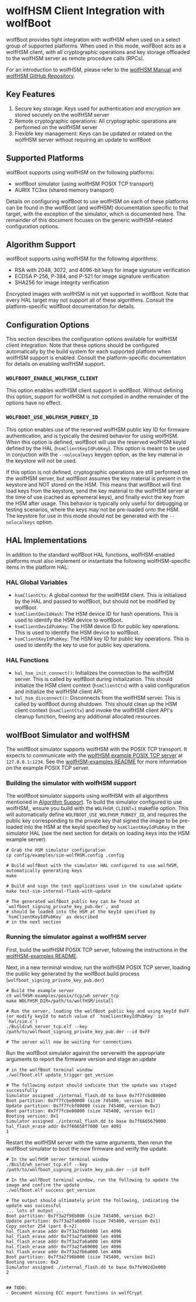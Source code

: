 
# wolfHSM Client Integration with wolfBoot

wolfBoot provides tight integration with wolfHSM when used on a select group of supported platforms. When used in this mode, wolfBoot acts as a wolfHSM client, with all cryptographic operations and key storage offloaded to the wolfHSM server as remote procedure calls (RPCs).

For an introduction to wolfHSM, please refer to the [wolfHSM Manual](https://wolfSSL.com/https://www.wolfssl.com/documentation/manuals/wolfhsm/) and [wolfHSM GitHub Repository](https://github.com/wolfssl/wolfHSM.git).

## Key Features

1. Secure key storage: Keys used for authentication and encryption are stored securely on the wolfHSM server
2. Remote cryptographic operations: All cryptographic operations are performed on the wolfHSM server
3. Flexible key management: Keys can be updated or rotated on the wolfHSM server without requiring an update to wolfBoot

## Supported Platforms

wolfBoot supports using wolfHSM on the following platforms:

- wolfBoot simulator (using wolfHSM POSIX TCP transport)
- AURIX TC3xx (shared memory transport)

Details on configuring wolfBoot to use wolfHSM on each of these platforms can be found in the wolfBoot (and wolfHSM) documentation specific to that target, with the exception of the simulator, which is documented here. The remainder of this document focuses on the generic wolfHSM-related configuration options.

## Algorithm Support

wolfBoot supports using wolfHSM for the following algorithms:

- RSA with 2048, 3072, and 4096-bit keys for image signature verification
- ECDSA P-256, P-384, and P-521 for image signature verification
- SHA256 for image integrity verification

Encrypted images with wolfHSM is not yet supported in wolfBoot. Note that every HAL target may not support all of these algorithms. Consult the platform-specific wolfBoot documentation for details.

## Configuration Options

This section describes the configuration options available for wolfHSM client integration. Note that these options should be configured automatically by the build system for each supported platform when wolfHSM support is enabled. Consult the platform-specific documentation for details on enabling wolfHSM support.

### `WOLFBOOT_ENABLE_WOLFHSM_CLIENT`

This option enables wolfHSM client support in wolfBoot. Without defining this option, support for wolfHSM is not compiled in andthe remainder of the options have no effect.

### `WOLFBOOT_USE_WOLFHSM_PUBKEY_ID`

This option enables use of the reserved wolfHSM public key ID for firmware authentication, and is typically the desired behavior for using wolfHSM. When this option is defined, wolfBoot will use the reserved wolfHSM keyId defined by the HAL (`hsmClientKeyIdPubKey`). This option is meant to be used in conjuction with the `--nolocalkeys` keygen option, as the key material in the keystore will not be used.

If this option is not defined, cryptographic operations are still performed on the wolfHSM server, but wolfBoot assumes the key material is present in the keystore and NOT stored on the HSM. This means that wolfBoot will first load keys from the keystore, send the key material to the wolfHSM server at the time of use (cached as ephemeral keys), and finally evict the key from the HSM after usage. This behavior is typically only useful for debugging or testing scenarios, where the keys may not be pre-loaded onto the HSM. The keystore for use in this mode should not be generated with the `--nolocalkeys` option.

## HAL Implementations

In addition to the standard wolfBoot HAL functions, wolfHSM-enabled platforms must also implement or instantiate the following wolfHSM-specific items in the platform HAL:

### HAL Global Variables

- `hsmClientCtx`: A global context for the wolfHSM client. This is initialized by the HAL and passed to wolfBoot, but should not be modified by wolfBoot.
- `hsmClientDevIdHash`: The HSM device ID for hash operations. This is used to identify the HSM device to wolfBoot.
- `hsmClientDevIdPubKey`: The HSM device ID for public key operations. This is used to identify the HSM device to wolfBoot.
- `hsmClientKeyIdPubKey`: The HSM key ID for public key operations. This is used to identify the key to use for public key operations.

### HAL Functions

- `hal_hsm_init_connect()`: Initializes the connection to the wolfHSM server. This is called by wolfBoot during initialization. This should initialize the HSM client context (`hsmClientCtx`) with a valid configuration and initialize the wolfHSM client API.
- `hal_hsm_disconnect()`: Disconnects from the wolfHSM server. This is called by wolfBoot during shutdown. This should clean up the HSM client context (`hsmClientCtx`) and invoke the wolfHSM client API's cleanup function, freeing any additional allocated resources.

## wolfBoot Simulator and wolfHSM

The wolfBoot simulator supports wolfHSM with the POSIX TCP transport. It expects to communicate with the [wolfHSM example POSIX TCP server](https://github.com/wolfSSL/wolfHSM-examples/tree/main/posix/tcp/wh_server_tcp) at `127.0.0.1:1234`. See the [wolfHSM-examples README](https://github.com/wolfSSL/wolfHSM-examples/blob/main/README.md) for more information on the example POSIX TCP server.

### Building the simulator with wolfHSM support

The wolfBoot simulator supports using wolfHSM with all algorithms mentioned in [Algorithm Support](#algorithm-support). To build the simulator configured to use wolfHSM,, ensure you build with the `WOLFHSM_CLIENT=1` makefile option. This will automatically define `WOLFBOOT_USE_WOLFHSM_PUBKEY_ID`, and requires the public key corresponding to the private key that signed the image to be pre-loaded into the HSM at the keyId specified by `hsmClientKeyIdPubKey` in the simulator HAL (see the next section for details on loading keys into the HSM example server).

```
# Grab the HSM simulator configuration
cp config/examples/sim-wolfHSM.config .config

# Build wolfBoot with the simulator HAL configured to use wolfHSM, automatically generating keys
make

# Build and sign the test applications used in the simulated update
make test-sim-internal-flash-with-update

# The generated wolfBoot public key can be found at `wolfboot_signing_private_key_pub.der`, and
# should be loaded into the HSM at the keyId specified by `hsmClientKeyIdPubKey` as described
# in the next section
```

### Running the simulator against a wolfHSM server

First, build the wolfHSM POSIX TCP server, following the instructions in the [wolfHSM-examples README](https://github.com/wolfSSL/wolfHSM-examples/blob/main/README.md). 

Next, in a new terminal window, run the wolfHSM POSIX TCP server, loading the public key generated by the wolfBoot build process (`wolfboot_signing_private_key_pub.der`)

```
# Build the example server
cd wolfHSM-examples/posix/tcp/wh_server_tcp
make WOLFHSM_DIR=/path/to/wolfHSM/install

# Run the server, loading the wolfBoot public key and using keyId 0xFF (or modify keyId to match value of `hsmClientKeyIdPubKey` in `hal/sim.c`)
./Build/wh_server_tcp.elf --key /path/to/wolfboot_signing_private_key_pub.der --id 0xFF

# The server will now be waiting for connections
```

Run the wolfBoot simulator against the serverwith the appropriate arguments to report the firmware version and stage an update

```
# in the wolfBoot terminal window
./wolfboot.elf update_trigger get_version

# The following output should indicate that the update was staged successfully
Simulator assigned ./internal_flash.dd to base 0x7f7fcbd80000
Boot partition: 0x7f7fcbe00000 (size 745400, version 0x1)
Update partition: 0x7f7fcbf00000 (size 745400, version 0x2)
Boot partition: 0x7f7fcbe00000 (size 745400, version 0x1)
Booting version: 0x1
Simulator assigned ./internal_flash.dd to base 0x7f6665679000
hal_flash_erase addr 0x7f66658f7000 len 4091
1
```

Restart the wolfHSM server with the same arguments, then rerun the wolfBoot simulator to boot the new firmware and verify the update.

```
# In the wolfHSM server terminal window
./Build/wh_server_tcp.elf --key /path/to/wolfboot_signing_private_key_pub.der --id 0xFF

# In the wolfBoot terminal window, run the following to update the image and confirm the update
./wolfboot.elf success get_version

# The output should ultimately print the following, indicating the update was successful
... lots of output ...
Boot partition: 0x7f3a2f96b000 (size 745400, version 0x2)
Update partition: 0x7f3a2fa6b000 (size 745400, version 0x1)
Copy sector 254 (part 0->2)
hal_flash_erase addr 0x7f3a2fb6b000 len 4096
hal_flash_erase addr 0x7f3a2fa69000 len 4096
hal_flash_erase addr 0x7f3a2fa6a000 len 4096
hal_flash_erase addr 0x7f3a2fa69000 len 4096
hal_flash_erase addr 0x7f3a2fb6a000 len 4096
Boot partition: 0x7f3a2f96b000 (size 745400, version 0x2)
Booting version: 0x2
Simulator assigned ./internal_flash.dd to base 0x7fe902d2e000
2


## TODO:
- Document missing ECC export functions in wolfCrypt
